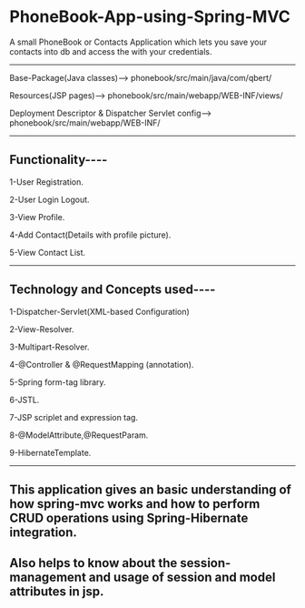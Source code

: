 # PhoneBook-App-using-Spring-MVC

A small PhoneBook or Contacts Application which lets you save your contacts into db and access the with your credentials.

----------------------------------------------------------------

Base-Package(Java classes)--> phonebook/src/main/java/com/qbert/

Resources(JSP pages)--> phonebook/src/main/webapp/WEB-INF/views/

Deployment Descriptor & Dispatcher Servlet config--> phonebook/src/main/webapp/WEB-INF/


---------------------------------------------------------------------------------------

Functionality----
--

1-User Registration.

2-User Login Logout.

3-View Profile.

4-Add Contact(Details with profile picture).

5-View Contact List.

---------------------------------------------
Technology and Concepts used----
--

1-Dispatcher-Servlet(XML-based Configuration)

2-View-Resolver.

3-Multipart-Resolver.

4-@Controller & @RequestMapping (annotation).

5-Spring form-tag library.

6-JSTL.

7-JSP scriplet and expression tag.

8-@ModelAttribute,@RequestParam.

9-HibernateTemplate.

-------------------------------------------
This application gives an basic understanding of how spring-mvc works and how to perform CRUD operations using Spring-Hibernate integration.
--
Also helps to know about the session-management and usage of session and model attributes in jsp.
--
